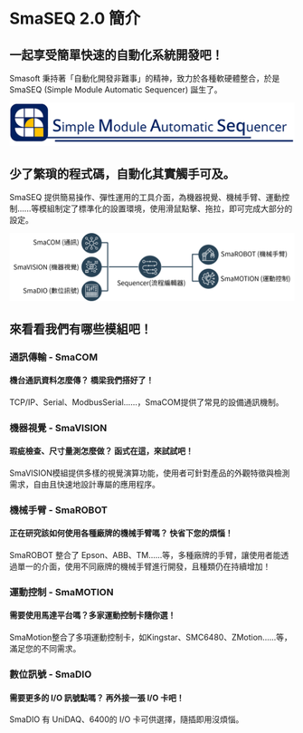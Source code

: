 # SmaSEQ 2.0 簡介

## 一起享受簡單快速的自動化系統開發吧！

Smasoft 秉持著「自動化開發非難事」的精神，致力於各種軟硬體整合，於是SmaSEQ \(Simple Module Automatic Sequencer\) 誕生了。

![](.gitbook/assets/smaseq.png)

## 少了繁瑣的程式碼，自動化其實觸手可及。

SmaSEQ 提供簡易操作、彈性運用的工具介面，為機器視覺、機械手臂、運動控制......等模組制定了標準化的設置環境，使用滑鼠點擊、拖拉，即可完成大部分的設定。

![](.gitbook/assets/modules.png)

## 來看看我們有哪些模組吧！

### 通訊傳輸 - SmaCOM

#### 機台通訊資料怎麼傳？ 橋梁我們搭好了！

TCP/IP、Serial、ModbusSerial......，SmaCOM提供了常見的設備通訊機制。

### 機器視覺 - SmaVISION

#### 瑕疵檢查、尺寸量測怎麼做？ 函式在這，來試試吧！

SmaVISION模組提供多樣的視覺演算功能，使用者可針對產品的外觀特徵與檢測需求，自由且快速地設計專屬的應用程序。

### 機械手臂 - SmaROBOT

#### 正在研究該如何使用各種廠牌的機械手臂嗎？ 快省下您的煩惱！

SmaROBOT 整合了 Epson、ABB、TM......等，多種廠牌的手臂，讓使用者能透過單一的介面，使用不同廠牌的機械手臂進行開發，且種類仍在持續增加！

### 運動控制 - SmaMOTION

#### 需要使用馬達平台嗎？多家運動控制卡隨你選！

SmaMotion整合了多項運動控制卡，如Kingstar、SMC6480、ZMotion......等，滿足您的不同需求。

### 數位訊號 - SmaDIO

#### 需要更多的 I/O 訊號點嗎？ 再外接一張 I/O 卡吧！

SmaDIO 有 UniDAQ、6400的 I/O 卡可供選擇，隨插即用沒煩惱。

